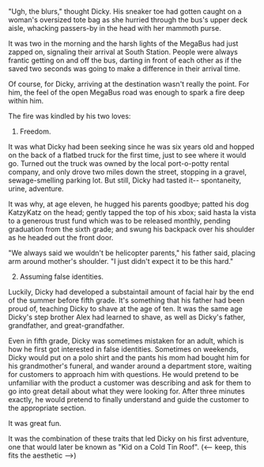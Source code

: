 "Ugh, the blurs," thought Dicky. His sneaker toe had gotten caught on a woman's oversized tote bag as she hurried through the bus's upper deck aisle, whacking passers-by in the head with her mammoth purse.

It was two in the morning and the harsh lights of the MegaBus had just zapped on, signaling their arrival at South Station. People were always frantic getting on and off the bus, darting in front of each other as if the saved two seconds was going to make a difference in their arrival time.

Of course, for Dicky, arriving at the destination wasn't really the point. For him, the feel of the open MegaBus road was enough to spark a fire deep within him.

The fire was kindled by his two loves:

 1. Freedom. 
 
  It was what Dicky had been seeking since he was six years old and hopped on the back of a flatbed truck for the     first     time, just to see where it would go. Turned out the truck was owned by the local port-o-potty rental company, and only         drove two miles down the street, stopping in a gravel, sewage-smelling parking lot. But still, Dicky had tasted it--         spontaneity, urine, adventure.

  It was why, at age eleven, he hugged his parents goodbye; patted his dog KatzyKatz on the head; gently tapped the top of his   xbox; said hasta la vista to a generous trust fund which was to be released monthly, pending graduation from the sixth     grade; and swung his backpack over his shoulder as he headed out the front door.

  "We always said we wouldn't be helicopter parents," his father said, placing arm around mother's shoulder. "I just didn't  expect it to be this hard."

 2. Assuming false identities. 
 
  Luckily, Dicky had developed a substaintail amount of facial hair by the end of the summer before fifth grade. It's     something that his father had been proud of, teaching Dicky to shave at the age of ten. It was the same age Dicky's step brother Alex had learned to shave, as well as Dicky's father, grandfather, and great-grandfather. 
  
  Even in fifth grade, Dicky was sometimes mistaken for an adult, which is how he first got interested in false identities.   Sometimes on weekends, Dicky would put on a polo shirt and the pants his mom had bought him for his grandmother's funeral,   and wander around a department store, waiting for customers to approach him with questions. He would pretend to be         unfamiliar with the product a customer was describing and ask for them to go into great detail about what they were looking   for. After three minutes exactly, he would pretend to finally understand and guide the customer to the appropriate section.
  
  It was great fun.

  

It was the combination of these traits that led Dicky on his first adventure, one that would later be known as "Kid on a Cold Tin Roof".  (<-- keep, this fits the aesthetic -->)
